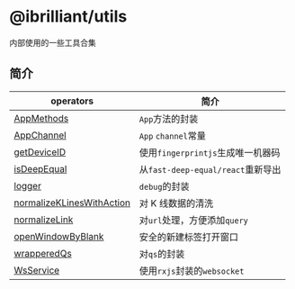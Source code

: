 # @ibrilliant/utils

内部使用的一些工具合集

## 简介

| operators                                                             | 简介                              |
| --------------------------------------------------------------------- | --------------------------------- |
| [AppMethods](./src/App/AppMethods.ts)                                 | `App`方法的封装                   |
| [AppChannel](./src/App/AppChannel.ts)                                 | `App` `channel`常量               |
| [getDeviceID](./src/getDeviceID/index.ts)                             | 使用`fingerprintjs`生成唯一机器码 |
| [isDeepEqual](./src/isDeepEqual/index.ts)                             | 从`fast-deep-equal/react`重新导出 |
| [logger](./src/logger/index.ts)                                       | `debug`的封装                     |
| [normalizeKLinesWithAction](./src/normalizeKLinesWithAction/index.ts) | 对 K 线数据的清洗                 |
| [normalizeLink](./src/normalizeLink/index.ts)                         | 对`url`处理，方便添加`query`      |
| [openWindowByBlank](./src/openWindowByBlank/index.ts)                 | 安全的新建标签打开窗口            |
| [wrapperedQs](./src/wrapperedQs/index.ts)                             | 对`qs`的封装                      |
| [WsService](./src/WsService/readme.md)                                | 使用`rxjs`封装的`websocket`       |
